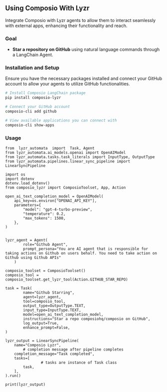 ## Using Composio With Lyzr

Integrate Composio with Lyzr agents to allow them to interact seamlessly with external apps, enhancing their functionality and reach.

### Goal

- **Star a repository on GitHub** using natural language commands through a LangChain Agent.

### Installation and Setup

Ensure you have the necessary packages installed and connect your GitHub account to allow your agents to utilize GitHub functionalities.

```bash
# Install Composio LangChain package
pip install composio-lyzr

# Connect your GitHub account
composio-cli add github

# View available applications you can connect with
composio-cli show-apps
```

### Usage

```
from  lyzr_automata  import  Task, Agent
from lyzr_automata.ai_models.openai import OpenAIModel
from lyzr_automata.tasks.task_literals import InputType, OutputType
from lyzr_automata.pipelines.linear_sync_pipeline import LinearSyncPipeline

import os
import dotenv
dotenv.load_dotenv()
from composio_lyzr import ComposioToolset, App, Action

open_ai_text_completion_model = OpenAIModel(
    api_key=os.environ["OPENAI_API_KEY"],
    parameters={
        "model": "gpt-4-turbo-preview",
        "temperature": 0.2,
        "max_tokens": 1500,
    },
)


lyzr_agent = Agent(
        role="Github Agent",
        prompt_persona="You are AI agent that is responsible for taking actions on Github on users behalf. You need to take action on Github using Github APIs"
    )

composio_toolset = ComposioToolset()
composio_tool = composio_toolset.get_lyzr_tool(Action.GITHUB_STAR_REPO)

task = Task(
        name="Github Starring",
        agent=lyzr_agent,
        tool=composio_tool,
        output_type=OutputType.TEXT,
        input_type=InputType.TEXT,
        model=open_ai_text_completion_model,
        instructions="Star a repo composiohq/composio on GitHub",
        log_output=True,
        enhance_prompt=False,
)

lyzr_output = LinearSyncPipeline(
    name="Composio Lyzr",
		# completion message after pipeline completes
    completion_message="Task completed",
    tasks=[
				# tasks are instance of Task class
        task,
    ],
).run()

print(lyzr_output)
```
